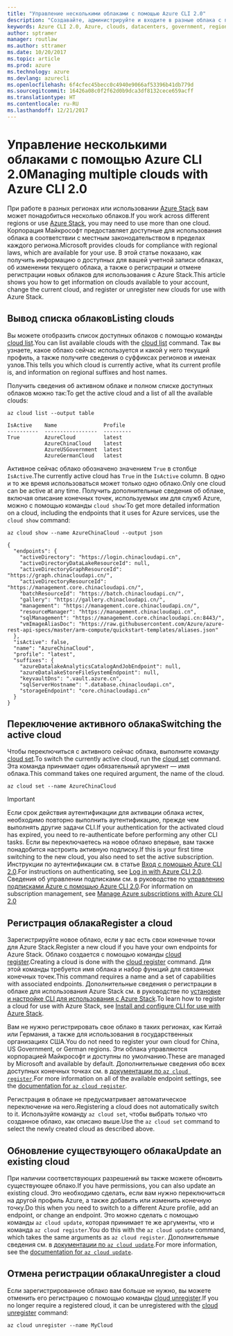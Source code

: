 ```yaml
---
title: "Управление несколькими облаками с помощью Azure CLI 2.0"
description: "Создавайте, администрируйте и входите в разные облака с помощью Azure CLI 2.0."
keywords: Azure CLI 2.0, Azure, clouds, datacenters, government, region, china, germany
author: sptramer
manager: routlaw
ms.author: sttramer
ms.date: 10/20/2017
ms.topic: article
ms.prod: azure
ms.technology: azure
ms.devlang: azurecli
ms.openlocfilehash: 6f4cfec45becc0c4940e9066af53396b41db779d
ms.sourcegitcommit: 16426a08c0f2f62d0b9dca3df8132cece659acff
ms.translationtype: HT
ms.contentlocale: ru-RU
ms.lasthandoff: 12/21/2017
---
```

# <a name="managing-multiple-clouds-with-azure-cli-20"></a><span data-ttu-id="f9a62-104">Управление несколькими облаками с помощью Azure CLI 2.0</span><span class="sxs-lookup"><span data-stu-id="f9a62-104">Managing multiple clouds with Azure CLI 2.0</span></span>

<span data-ttu-id="f9a62-105">При работе в разных регионах или использовании [Azure Stack](https://docs.microsoft.com/azure/azure-stack/user/) вам может понадобиться несколько облаков.</span><span class="sxs-lookup"><span data-stu-id="f9a62-105">If you work across different regions or use [Azure Stack](https://docs.microsoft.com/azure/azure-stack/user/), you may need to use more than one cloud.</span></span> <span data-ttu-id="f9a62-106">Корпорация Майкрософт предоставляет доступные для использования облака в соответствии с местным законодательством в пределах каждого региона.</span><span class="sxs-lookup"><span data-stu-id="f9a62-106">Microsoft provides clouds for compliance with regional laws, which are available for your use.</span></span> <span data-ttu-id="f9a62-107">В этой статье показано, как получить информацию о доступных для вашей учетной записи облаках, об изменении текущего облака, а также о регистрации и отмене регистрации новых облаков для использования с Azure Stack.</span><span class="sxs-lookup"><span data-stu-id="f9a62-107">This article shows you how to get information on clouds available to your account, change the current cloud, and register or unregister new clouds for use with Azure Stack.</span></span>

## <a name="listing-clouds"></a><span data-ttu-id="f9a62-108">Вывод списка облаков</span><span class="sxs-lookup"><span data-stu-id="f9a62-108">Listing clouds</span></span>

<span data-ttu-id="f9a62-109">Вы можете отобразить список доступных облаков с помощью команды [cloud list](/cli/azure/cloud#list).</span><span class="sxs-lookup"><span data-stu-id="f9a62-109">You can list available clouds with the [cloud list](/cli/azure/cloud#list) command.</span></span> <span data-ttu-id="f9a62-110">Так вы узнаете, какое облако сейчас используется и какой у него текущий профиль, а также получите сведения о суффиксах регионов и именах узлов.</span><span class="sxs-lookup"><span data-stu-id="f9a62-110">This tells you which cloud is currently active, what its current profile is, and information on regional suffixes and host names.</span></span>

<span data-ttu-id="f9a62-111">Получить сведения об активном облаке и полном списке доступных облаков можно так:</span><span class="sxs-lookup"><span data-stu-id="f9a62-111">To get the active cloud and a list of all the available clouds:</span></span>

```azurecli
az cloud list --output table
```

```output
IsActive    Name               Profile
----------  -----------------  ---------
True        AzureCloud         latest
            AzureChinaCloud    latest
            AzureUSGovernment  latest
            AzureGermanCloud   latest
```

<span data-ttu-id="f9a62-112">Активное сейчас облако обозначено значением `True` в столбце `IsActive`.</span><span class="sxs-lookup"><span data-stu-id="f9a62-112">The currently active cloud has `True` in the `IsActive` column.</span></span> <span data-ttu-id="f9a62-113">В одно и то же время использоваться может только одно облако.</span><span class="sxs-lookup"><span data-stu-id="f9a62-113">Only one cloud can be active at any time.</span></span> <span data-ttu-id="f9a62-114">Получить дополнительные сведения об облаке, включая описание конечных точек, используемых им для служб Azure, можно с помощью команды `cloud show`:</span><span class="sxs-lookup"><span data-stu-id="f9a62-114">To get more detailed information on a cloud, including the endpoints that it uses for Azure services, use the `cloud show` command:</span></span>

```azurecli
az cloud show --name AzureChinaCloud --output json
```

```output
{
  "endpoints": {
    "activeDirectory": "https://login.chinacloudapi.cn",
    "activeDirectoryDataLakeResourceId": null,
    "activeDirectoryGraphResourceId": "https://graph.chinacloudapi.cn/",
    "activeDirectoryResourceId": "https://management.core.chinacloudapi.cn/",
    "batchResourceId": "https://batch.chinacloudapi.cn/",
    "gallery": "https://gallery.chinacloudapi.cn/",
    "management": "https://management.core.chinacloudapi.cn/",
    "resourceManager": "https://management.chinacloudapi.cn",
    "sqlManagement": "https://management.core.chinacloudapi.cn:8443/",
    "vmImageAliasDoc": "https://raw.githubusercontent.com/Azure/azure-rest-api-specs/master/arm-compute/quickstart-templates/aliases.json"
  },
  "isActive": false,
  "name": "AzureChinaCloud",
  "profile": "latest",
  "suffixes": {
    "azureDatalakeAnalyticsCatalogAndJobEndpoint": null,
    "azureDatalakeStoreFileSystemEndpoint": null,
    "keyvaultDns": ".vault.azure.cn",
    "sqlServerHostname": ".database.chinacloudapi.cn",
    "storageEndpoint": "core.chinacloudapi.cn"
  }
}
```

## <a name="switching-the-active-cloud"></a><span data-ttu-id="f9a62-115">Переключение активного облака</span><span class="sxs-lookup"><span data-stu-id="f9a62-115">Switching the active cloud</span></span>

<span data-ttu-id="f9a62-116">Чтобы переключиться с активного сейчас облака, выполните команду [cloud set](/cli/azure/cloud#set).</span><span class="sxs-lookup"><span data-stu-id="f9a62-116">To switch the currently active cloud, run the [cloud set](/cli/azure/cloud#set) command.</span></span> <span data-ttu-id="f9a62-117">Эта команда принимает один обязательный аргумент — имя облака.</span><span class="sxs-lookup"><span data-stu-id="f9a62-117">This command takes one required argument, the name of the cloud.</span></span>

```azurecli
az cloud set --name AzureChinaCloud
```

> [!IMPORTANT]
> <span data-ttu-id="f9a62-118">Если срок действия аутентификации для активации облака истек, необходимо повторно выполнить аутентификацию, прежде чем выполнять другие задачи CLI.</span><span class="sxs-lookup"><span data-stu-id="f9a62-118">If your authentication for the activated cloud has expired, you need to re-authenticate before performing any other CLI tasks.</span></span> <span data-ttu-id="f9a62-119">Если вы переключаетесь на новое облако впервые, вам также понадобится настроить активную подписку.</span><span class="sxs-lookup"><span data-stu-id="f9a62-119">If this is your first time switching to the new cloud, you also need to set the active subscription.</span></span>
> <span data-ttu-id="f9a62-120">Инструкции по аутентификации см. в статье [Вход с помощью Azure CLI 2.0](authenticate-azure-cli.md).</span><span class="sxs-lookup"><span data-stu-id="f9a62-120">For instructions on authenticating, see [Log in with Azure CLI 2.0](authenticate-azure-cli.md).</span></span> <span data-ttu-id="f9a62-121">Сведения об управлении подписками см. в руководстве по [управлению подписками Azure с помощью Azure CLI 2.0](manage-azure-subscriptions-azure-cli.md).</span><span class="sxs-lookup"><span data-stu-id="f9a62-121">For information on subscription management, see [Manage Azure subscriptions with Azure CLI 2.0](manage-azure-subscriptions-azure-cli.md)</span></span>

## <a name="register-a-cloud"></a><span data-ttu-id="f9a62-122">Регистрация облака</span><span class="sxs-lookup"><span data-stu-id="f9a62-122">Register a cloud</span></span>

<span data-ttu-id="f9a62-123">Зарегистрируйте новое облако, если у вас есть свои конечные точки для Azure Stack.</span><span class="sxs-lookup"><span data-stu-id="f9a62-123">Register a new cloud if you have your own endpoints for Azure Stack.</span></span> <span data-ttu-id="f9a62-124">Облако создается с помощью команды [cloud register](/cli/azure/cloud#register).</span><span class="sxs-lookup"><span data-stu-id="f9a62-124">Creating a cloud is done with the [cloud register](/cli/azure/cloud#register) command.</span></span> <span data-ttu-id="f9a62-125">Для этой команды требуется имя облака и набор функций для связанных конечных точек.</span><span class="sxs-lookup"><span data-stu-id="f9a62-125">This command requires a name and a set of capabilities with associated endpoints.</span></span> <span data-ttu-id="f9a62-126">Дополнительные сведения о регистрации в облаке для использования Azure Stack см. в руководстве по [установке и настройке CLI для использования с Azure Stack](/azure/azure-stack/user/azure-stack-connect-cli#connect-to-azure-stack).</span><span class="sxs-lookup"><span data-stu-id="f9a62-126">To learn how to register a cloud for use with Azure Stack, see [Install and configure CLI for use with Azure Stack](/azure/azure-stack/user/azure-stack-connect-cli#connect-to-azure-stack).</span></span>

<span data-ttu-id="f9a62-127">Вам не нужно регистрировать свое облако в таких регионах, как Китай или Германия, а также для использования в государственных организациях США.</span><span class="sxs-lookup"><span data-stu-id="f9a62-127">You do not need to register your own cloud for China, US Government, or German regions.</span></span> <span data-ttu-id="f9a62-128">Эти облака управляются корпорацией Майкрософт и доступны по умолчанию.</span><span class="sxs-lookup"><span data-stu-id="f9a62-128">These are managed by Microsoft and available by default.</span></span>  <span data-ttu-id="f9a62-129">Дополнительные сведения обо всех доступных конечных точках см. в [документации по `az cloud register`](/cli/azure/cloud?view=azure-cli-latest#az_cloud_register).</span><span class="sxs-lookup"><span data-stu-id="f9a62-129">For more information on all of the available endpoint settings, see the [documentation for `az cloud register`](/cli/azure/cloud?view=azure-cli-latest#az_cloud_register).</span></span>

<span data-ttu-id="f9a62-130">Регистрация в облаке не предусматривает автоматическое переключение на него.</span><span class="sxs-lookup"><span data-stu-id="f9a62-130">Registering a cloud does not automatically switch to it.</span></span> <span data-ttu-id="f9a62-131">Используйте команду `az cloud set`, чтобы выбрать только что созданное облако, как описано выше.</span><span class="sxs-lookup"><span data-stu-id="f9a62-131">Use the `az cloud set` command to select the newly created cloud as described above.</span></span>

## <a name="update-an-existing-cloud"></a><span data-ttu-id="f9a62-132">Обновление существующего облака</span><span class="sxs-lookup"><span data-stu-id="f9a62-132">Update an existing cloud</span></span>

<span data-ttu-id="f9a62-133">При наличии соответствующих разрешений вы также можете обновить существующее облако.</span><span class="sxs-lookup"><span data-stu-id="f9a62-133">If you have permissions, you can also update an existing cloud.</span></span> <span data-ttu-id="f9a62-134">Это необходимо сделать, если вам нужно переключиться на другой профиль Azure, а также добавить или изменить конечную точку.</span><span class="sxs-lookup"><span data-stu-id="f9a62-134">Do this when you need to switch to a different Azure profile, add an endpoint, or change an endpoint.</span></span>
<span data-ttu-id="f9a62-135">Это можно сделать с помощью команды `az cloud update`, которая принимает те же аргументы, что и команда `az cloud register`.</span><span class="sxs-lookup"><span data-stu-id="f9a62-135">You do this with the `az cloud update` command, which takes the same arguments as `az cloud register`.</span></span> <span data-ttu-id="f9a62-136">Дополнительные сведения см. в [документации по `az cloud update`](/cli/azure/cloud?view=azure-cli-latest#az_cloud_update).</span><span class="sxs-lookup"><span data-stu-id="f9a62-136">For more information, see the [documentation for `az cloud update`](/cli/azure/cloud?view=azure-cli-latest#az_cloud_update).</span></span>

## <a name="unregister-a-cloud"></a><span data-ttu-id="f9a62-137">Отмена регистрации облака</span><span class="sxs-lookup"><span data-stu-id="f9a62-137">Unregister a cloud</span></span>

<span data-ttu-id="f9a62-138">Если зарегистрированное облако вам больше не нужно, вы можете отменить его регистрацию с помощью команды [cloud unregister](/cli/azure/cloud#unregister).</span><span class="sxs-lookup"><span data-stu-id="f9a62-138">If you no longer require a registered cloud, it can be unregistered with the [cloud unregister](/cli/azure/cloud#unregister) command:</span></span>

```azurecli
az cloud unregister --name MyCloud
```
